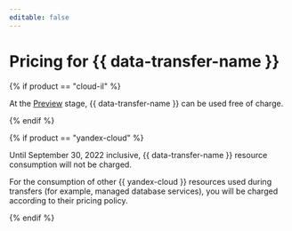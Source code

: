 ```yaml
---
editable: false
---
```


# Pricing for {{ data-transfer-name }}

{% if product == "cloud-il" %}

At the [Preview](../overview/concepts/launch-stages.md) stage, {{ data-transfer-name }} can be used free of charge.

{% endif %}

{% if product == "yandex-cloud" %}

Until September 30, 2022 inclusive, {{ data-transfer-name }} resource consumption will not be charged.

For the consumption of other {{ yandex-cloud }} resources used during transfers (for example, managed database services), you will be charged according to their pricing policy.

{% endif %}
